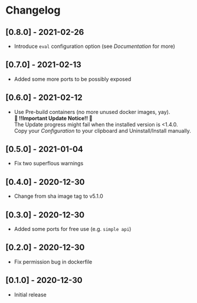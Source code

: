 # Changelog

## [0.8.0] - 2021-02-26

- Introduce `eval` configuration option (see _Documentation_ for more)

## [0.7.0] - 2021-02-13

- Added some more ports to be possibly exposed

## [0.6.0] - 2021-02-12

- Use Pre-build containers (no more unused docker images, yay).  
  **🚨 !!Important Update Notice!! 🚨**  
  The Update progress might fail when the installed version is <1.4.0.  
  Copy your _Configuration_ to your clipboard and Uninstall/Install manually.

## [0.5.0] - 2021-01-04

- Fix two superflous warnings

## [0.4.0] - 2020-12-30

- Change from sha image tag to v5.1.0

## [0.3.0] - 2020-12-30

- Added some ports for free use (e.g. `simple api`)

## [0.2.0] - 2020-12-30

- Fix permission bug in dockerfile

## [0.1.0] - 2020-12-30

- Initial release
